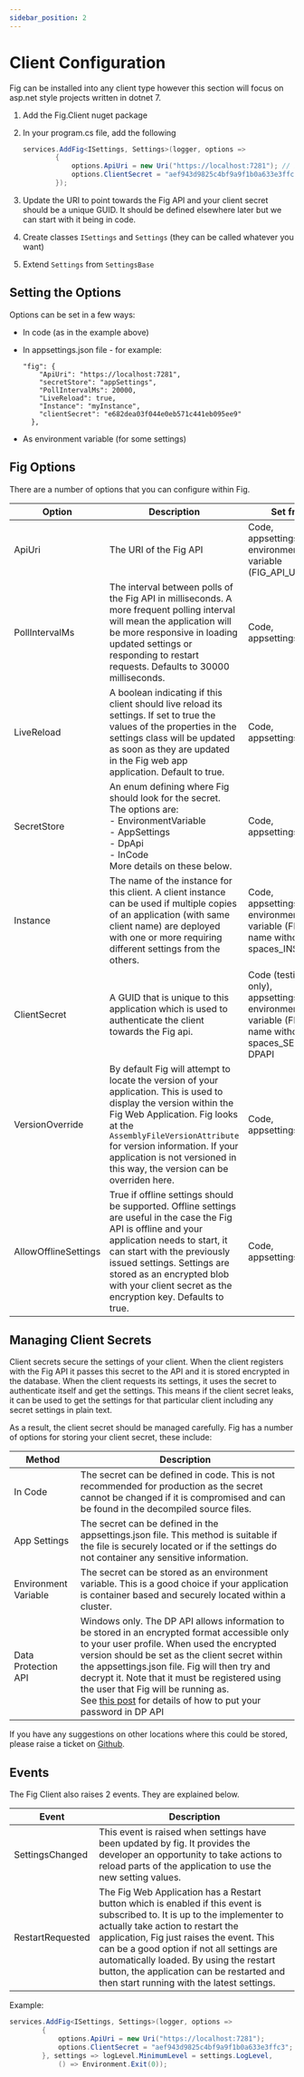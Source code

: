 ```yaml
---
sidebar_position: 2
---
```


# Client Configuration

Fig can be installed into any client type however this section will focus on asp.net style projects written in dotnet 7.

1. Add the Fig.Client nuget package

2. In your program.cs file, add the following

   ```csharp
   services.AddFig<ISettings, Settings>(logger, options =>
           {
               options.ApiUri = new Uri("https://localhost:7281"); // Point towards Fig API
               options.ClientSecret = "aef943d9825c4bf9a9f1b0a633e3ffc3"; // Should be defined elsewhere
           });
   ```

3. Update the URI to point towards the Fig API and your client secret should be a unique GUID. It should be defined elsewhere later but we can start with it being in code.

4. Create classes `ISettings` and `Settings` (they can be called whatever you want)

5. Extend `Settings` from `SettingsBase`

## Setting the Options

Options can be set in a few ways:

- In code (as in the example above)

- In appsettings.json file - for example:

  ```
  "fig": {
      "ApiUri": "https://localhost:7281",
      "secretStore": "appSettings",
      "PollIntervalMs": 20000,
      "LiveReload": true,
      "Instance": "myInstance",
      "clientSecret": "e682dea03f044e0eb571c441eb095ee9"
    },
  ```

  

- As environment variable (for some settings)



## Fig Options

There are a number of options that you can configure within Fig.

| Option               | Description                                                  | Set from                                                     | Example                                |
| -------------------- | ------------------------------------------------------------ | ------------------------------------------------------------ | -------------------------------------- |
| ApiUri               | The URI of the Fig API                                       | Code, appsettings.json, environment variable (FIG_API_URI)   | https://localhost:7281                 |
| PollIntervalMs       | The interval between polls of the Fig API in milliseconds. A more frequent polling interval will mean the application will be more responsive in loading updated settings or responding to restart requests. Defaults to 30000 milliseconds. | Code, appsettings.json                                       | 30000                                  |
| LiveReload           | A boolean indicating if this client should live reload its settings. If set to true the values of the properties in the settings class will be updated as soon as they are updated in the Fig web app application. Default to true. | Code, appsettings.json                                       | True                                   |
| SecretStore          | An enum defining where Fig should look for the secret. The options are: <br />- EnvironmentVariable<br />- AppSettings<br />- DpApi<br />- InCode<br />More details on these below. | Code, appsettings.json                                       | EnvironmentVariable                    |
| Instance             | The name of the instance for this client. A client instance can be used if multiple copies of an application (with same client name) are deployed with one or more requiring different settings from the others. | Code, appsettings.json, environment variable (FIG_client name without spaces_INSTANCE) | MyInstance                             |
| ClientSecret         | A GUID that is unique to this application which is used to authenticate the client towards the Fig api. | Code (testing only), appsettings.json, environment variable (FIG_client name without spaces_SECRET), DPAPI | e682dea03f044e0<br />eb571c441eb095ee9 |
| VersionOverride      | By default Fig will attempt to locate the version of your application. This is used to display the version within the Fig Web Application. Fig looks at the `AssemblyFileVersionAttribute` for version information. If your application is not versioned in this way, the version can be overriden here. | Code, appsettings.json                                       | 1.2                                    |
| AllowOfflineSettings | True if offline settings should be supported. Offline settings are useful in the case the Fig API is offline and your application needs to start, it can start with the previously issued settings. Settings are stored as an encrypted blob with your client secret as the encryption key. Defaults to true. | Code, appsettings.json                                       | True                                   |



## Managing Client Secrets

Client secrets secure the settings of your client. When the client registers with the Fig API it passes this secret to the API and it is stored encrypted in the database. When the client requests its settings, it uses the secret to authenticate itself and get the settings. This means if the client secret leaks, it can be used to get the settings for that particular client including any secret settings in plain text.

As a result, the client secret should be managed carefully. Fig has a number of options for storing your client secret, these include:

| Method               | Description                                                  |
| -------------------- | ------------------------------------------------------------ |
| In Code              | The secret can be defined in code. This is not recommended for production as the secret cannot be changed if it is compromised and can be found in the decompiled source files. |
| App Settings         | The secret can be defined in the appsettings.json file. This method is suitable if the file is securely located or if the settings do not container any sensitive information. |
| Environment Variable | The secret can be stored as an environment variable. This is a good choice if your application is container based and securely located within a cluster. |
| Data Protection API  | Windows only. The DP API allows information to be stored in an encrypted format accessible only to your user profile. When used the encrypted version should be set as the client secret within the appsettings.json file. Fig will then try and decrypt it. Note that it must be registered using the user that Fig will be running as.<br />See [this post](https://stackoverflow.com/a/58417163) for details of how to put your password in DP API |

If you have any suggestions on other locations where this could be stored, please raise a ticket on [Github](https://github.com/mzbrau/fig/issues).

## Events

The Fig Client also raises 2 events. They are explained below.

| Event            | Description                                                  |
| ---------------- | ------------------------------------------------------------ |
| SettingsChanged  | This event is raised when settings have been updated by fig. It provides the developer an opportunity to take actions to reload parts of the application to use the new setting values. |
| RestartRequested | The Fig Web Application has a Restart button which is enabled if this event is subscribed to. It is up to the implementer to actually take action to restart the application, Fig just raises the event. This can be a good option if not all settings are automatically loaded. By using the restart button, the application can be restarted and then start running with the latest settings. |

Example:

```csharp
services.AddFig<ISettings, Settings>(logger, options =>
        {
            options.ApiUri = new Uri("https://localhost:7281");
            options.ClientSecret = "aef943d9825c4bf9a9f1b0a633e3ffc3";
        }, settings => logLevel.MinimumLevel = settings.LogLevel,
            () => Environment.Exit(0));
```

